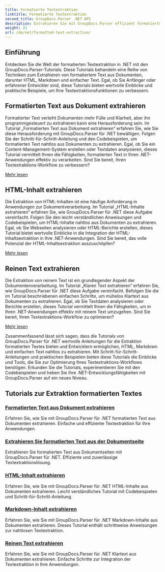 ```yaml
---
title: Formatierte Textextraktion
linktitle: Formatierte Textextraktion
second_title: GroupDocs.Parser .NET API
description: Extrahieren Sie mit GroupDocs.Parser effizient formatierten Text aus Dokumenten in .NET. Lernen Sie, HTML, Markdown und einfachen Text nahtlos zu extrahieren.
weight: 21
url: /de/net/formatted-text-extraction/
---
```


## Einführung

Entdecken Sie die Welt der formatierten Textextraktion in .NET mit den GroupDocs.Parser-Tutorials. Diese Tutorials behandeln eine Reihe von Techniken zum Extrahieren von formatiertem Text aus Dokumenten, darunter HTML, Markdown und einfacher Text. Egal, ob Sie Anfänger oder erfahrener Entwickler sind, diese Tutorials bieten wertvolle Einblicke und praktische Beispiele, um Ihre Textextraktionsfunktionen zu verbessern.

## Formatierten Text aus Dokument extrahieren

Formatierter Text verleiht Dokumenten mehr Fülle und Klarheit, aber ihn programmgesteuert zu extrahieren kann eine Herausforderung sein. Im Tutorial „Formatierten Text aus Dokument extrahieren“ erfahren Sie, wie Sie diese Herausforderung mit GroupDocs.Parser für .NET bewältigen. Folgen Sie der Schritt-für-Schritt-Anleitung und den Codebeispielen, um formatierten Text nahtlos aus Dokumenten zu extrahieren. Egal, ob Sie ein Content-Management-System erstellen oder Textdaten analysieren, dieses Tutorial vermittelt Ihnen die Fähigkeiten, formatierten Text in Ihren .NET-Anwendungen effektiv zu verarbeiten. Sind Sie bereit, Ihren Textextraktions-Workflow zu verbessern?

[Mehr lesen](./extract-formatted-text-from-document/)

## HTML-Inhalt extrahieren

Die Extraktion von HTML-Inhalten ist eine häufige Anforderung in Anwendungen zur Dokumentverarbeitung. Im Tutorial „HTML-Inhalte extrahieren“ erfahren Sie, wie GroupDocs.Parser für .NET diese Aufgabe vereinfacht. Folgen Sie den leicht verständlichen Anweisungen und Codebeispielen, um HTML-Inhalte nahtlos aus Dokumenten zu extrahieren. Egal, ob Sie Webseiten analysieren oder HTML-Berichte erstellen, dieses Tutorial bietet wertvolle Einblicke in die Integration der HTML-Inhaltsextraktion in Ihre .NET-Anwendungen. Sind Sie bereit, das volle Potenzial der HTML-Inhaltsextraktion auszuschöpfen?

[Mehr lesen](./extract-html-content/)

## Reinen Text extrahieren

Die Extraktion von reinem Text ist ein grundlegender Aspekt der Dokumentenverarbeitung. Im Tutorial „Klaren Text extrahieren“ erfahren Sie, wie GroupDocs.Parser für .NET diese Aufgabe vereinfacht. Befolgen Sie die im Tutorial beschriebenen einfachen Schritte, um mühelos Klartext aus Dokumenten zu extrahieren. Egal, ob Sie Textdaten analysieren oder Berichte erstellen, dieses Tutorial vermittelt Ihnen die Fähigkeiten, um in Ihren .NET-Anwendungen effektiv mit reinem Text umzugehen. Sind Sie bereit, Ihren Textextraktions-Workflow zu optimieren?

[Mehr lesen](./extract-plain-text/)

Zusammenfassend lässt sich sagen, dass die Tutorials von GroupDocs.Parser für .NET wertvolle Anleitungen für die Extraktion formatierten Textes bieten und Entwicklern ermöglichen, HTML, Markdown und einfachen Text nahtlos zu extrahieren. Mit Schritt-für-Schritt-Anleitungen und praktischen Beispielen bieten diese Tutorials die Einblicke und Tools, die Sie zur Optimierung Ihres Textextraktions-Workflows benötigen. Erkunden Sie die Tutorials, experimentieren Sie mit den Codebeispielen und heben Sie Ihre .NET-Entwicklungsfähigkeiten mit GroupDocs.Parser auf ein neues Niveau.
## Tutorials zur Extraktion formatierten Textes
### [Formatierten Text aus Dokument extrahieren](./extract-formatted-text-from-document/)
Erfahren Sie, wie Sie mit GroupDocs.Parser für .NET formatierten Text aus Dokumenten extrahieren. Einfache und effiziente Textextraktion für Ihre Anwendungen.
### [Extrahieren Sie formatierten Text aus der Dokumentseite](./extract-formatted-text-from-document-page/)
Extrahieren Sie formatierten Text aus Dokumentseiten mit GroupDocs.Parser für .NET. Effiziente und zuverlässige Textextraktionslösung.
### [HTML-Inhalt extrahieren](./extract-html-content/)
Erfahren Sie, wie Sie mit GroupDocs.Parser für .NET HTML-Inhalte aus Dokumenten extrahieren. Leicht verständliches Tutorial mit Codebeispielen und Schritt-für-Schritt-Anleitung.
### [Markdown-Inhalt extrahieren](./extract-markdown-content/)
Erfahren Sie, wie Sie mit GroupDocs.Parser für .NET Markdown-Inhalte aus Dokumenten extrahieren. Dieses Tutorial enthält schrittweise Anweisungen zur nahtlosen Textextraktion.
### [Reinen Text extrahieren](./extract-plain-text/)
Erfahren Sie, wie Sie mit GroupDocs.Parser für .NET Klartext aus Dokumenten extrahieren. Einfache Schritte zur Integration der Textextraktion in Ihre Anwendungen.